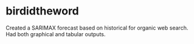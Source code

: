 # birdidtheword

Created a SARIMAX forecast based on historical for organic web search. Had both graphical and tabular outputs.
